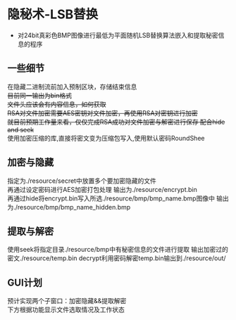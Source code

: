 # 隐秘术-LSB替换
* 对24bit真彩色BMP图像进行最低为平面随机LSB替换算法嵌入和提取秘密信息的程序

## 一些细节
  在隐藏二进制流前加入预制区块，存储结束信息  
  ~~目前同一输出为bin格式~~  
  ~~文件头应该会有内容信息，如何获取~~  
  ~~RSA对文件加密需要AES密钥对文件加密，再使用RSA对密钥进行加密~~  
  ~~就目前预期工作量来看，仅仅完成RSA成功对文件加密与解密进行保存  配合hide and seek~~  
  使用加密压缩的库,直接将密文变为压缩包写入,使用默认密码RoundShee  
  
  
## 加密与隐藏
  指定为./resource/secret中放置多个要加密隐藏的文件  
  再通过设定密码进行AES加密打包处理  输出为./resource/encrypt.bin  
  再通过hide将encrypt.bin写入所选./resource/bmp/bmp_name.bmp图像中
  输出为./resource/bmp/bmp_name_hidden.bmp
  
## 提取与解密
  使用seek将指定目录./resource/bmp中有秘密信息的文件进行提取
  输出加密过的密文./resource/temp.bin
  decrypt利用密码解密temp.bin输出到./resource/out/
  
## GUI计划
  预计实现两个子窗口：加密隐藏&&提取解密  
  下方根据功能显示文件选取情况及工作状态  
  